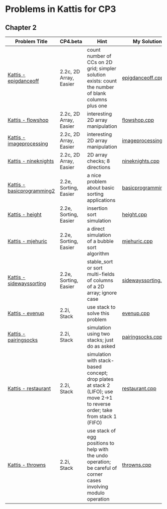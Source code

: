 # Problems in Kattis for CP3

## Chapter 2
| Problem Title| CP4.beta| Hint | My Solution |
| --- | --- | --- | --- |
| [Kattis - epigdanceoff](https://open.kattis.com/problems/epigdanceoff) | 2.2c, 2D Array, Easier | count number of CCs on 2D grid; simpler solution exists: count the number of blank columns plus one | [epigdanceoff.cpp](epigdanceoff.cppg) |
| [Kattis - flowshop](https://open.kattis.com/problems/flowshop) | 2.2c, 2D Array, Easier | interesting 2D array manipulation | [flowshop.cpp](flowshop.cpp) |
| [Kattis - imageprocessing](https://open.kattis.com/problems/imageprocessing) | 2.2c, 2D Array, Easier | interesting 2D array manipulation | [imageprocessing.cpp](imageprocessing.cpp) |
| [Kattis - nineknights](https://open.kattis.com/problems/nineknights) | 2.2c, 2D Array, Easier | 2D array checks; 8 directions | [nineknights.cpp](nineknights.cpp) |
| [Kattis - basicprogramming2](https://open.kattis.com/problems/basicprogramming2) | 2.2e, Sorting, Easier | a nice problem about basic sorting applications | [basicprogramming2](basicprogramming2.cpp) |
| [Kattis - height](https://open.kattis.com/problems/height) | 2.2e, Sorting, Easier | insertion sort simulation | [height.cpp](height.cpp) |
| [Kattis - mjehuric](https://open.kattis.com/problems/mjehuric) | 2.2e, Sorting, Easier | a direct simulation of a bubble sort algorithm | [mjehuric.cpp](mjehuric.cpp) |
| [Kattis - sidewayssorting](https://open.kattis.com/problems/sidewayssorting) | 2.2e, Sorting, Easier | stable_sort or sort multi-fields of columns of a 2D array; ignore case | [sidewayssorting.cpp](sidewayssorting.cpp) |
| [Kattis - evenup](https://open.kattis.com/problems/evenup) | 2.2i, Stack | use stack to solve this problem | [evenup.cpp](evenup.cpp) |
| [Kattis - pairingsocks](https://open.kattis.com/problems/pairingsocks) | 2.2i, Stack | simulation using two stacks; just do as asked | [pairingsocks.cpp](pairingsocks.cpp) |
| [Kattis - restaurant](https://open.kattis.com/problems/restaurant) | 2.2i, Stack | simulation with stack-based concept; drop plates at stack 2 (LIFO); use move 2->1 to reverse order; take from stack 1 (FIFO) | [restaurant.cpp](restaurant.cpp) |
| [Kattis - throwns](https://open.kattis.com/problems/throwns) | 2.2i, Stack | use stack of egg positions to help with the undo operation; be careful of corner cases involving modulo operation | [throwns.cpp](throwns.cpp) |

